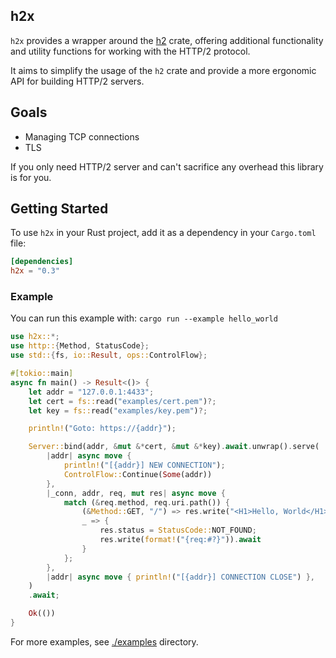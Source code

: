 ## h2x

`h2x` provides a wrapper around the [h2](https://github.com/hyperium/h2) crate, offering additional functionality and utility functions for working with the HTTP/2 protocol.

It aims to simplify the usage of the `h2` crate and provide a more ergonomic API for building HTTP/2 servers.

## Goals

- Managing TCP connections
- TLS

If you only need HTTP/2 server and can't sacrifice any overhead this library is for you.

## Getting Started

To use `h2x` in your Rust project, add it as a dependency in your `Cargo.toml` file:

```toml
[dependencies]
h2x = "0.3"
```

### Example 

You can run this example with: `cargo run --example hello_world`

```rust no_run
use h2x::*;
use http::{Method, StatusCode};
use std::{fs, io::Result, ops::ControlFlow};

#[tokio::main]
async fn main() -> Result<()> {
    let addr = "127.0.0.1:4433";
    let cert = fs::read("examples/cert.pem")?;
    let key = fs::read("examples/key.pem")?;

    println!("Goto: https://{addr}");

    Server::bind(addr, &mut &*cert, &mut &*key).await.unwrap().serve(
        |addr| async move {
            println!("[{addr}] NEW CONNECTION");
            ControlFlow::Continue(Some(addr))
        },
        |_conn, addr, req, mut res| async move {
            match (&req.method, req.uri.path()) {
                (&Method::GET, "/") => res.write("<H1>Hello, World</H1>").await,
                _ => {
                    res.status = StatusCode::NOT_FOUND;
                    res.write(format!("{req:#?}")).await
                }
            };
        },
        |addr| async move { println!("[{addr}] CONNECTION CLOSE") },
    )
    .await;

    Ok(())
}
```

For more examples, see [./examples](https://github.com/nurmohammed840/h2x/tree/master/examples) directory.
